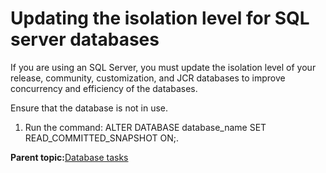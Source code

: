 # Updating the isolation level for SQL server databases 

If you are using an SQL Server, you must update the isolation level of your release, community, customization, and JCR databases to improve concurrency and efficiency of the databases.

Ensure that the database is not in use.

1.  Run the command: ALTER DATABASE database\_name SET READ\_COMMITTED\_SNAPSHOT ON;.


**Parent topic:**[Database tasks ](../migrate/mig_post_dbtasks.md)

